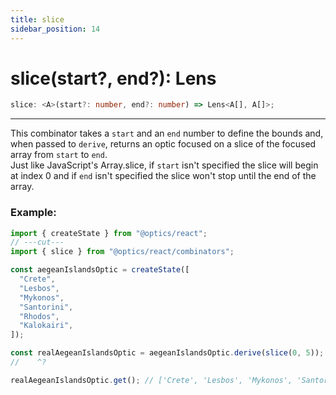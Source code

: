 ```yaml
---
title: slice
sidebar_position: 14
---
```


# slice(start?, end?): Lens

```ts
slice: <A>(start?: number, end?: number) => Lens<A[], A[]>;
```

---

This combinator takes a `start` and an `end` number to define the bounds and, when passed to `derive`, returns an optic focused on a slice of the focused array from `start` to `end`.  
Just like JavaScript's Array.slice, if `start` isn't specified the slice will begin at index 0 and if `end` isn't specified the slice won't stop until the end of the array.

### Example:

```ts twoslash
import { createState } from "@optics/react";
// ---cut---
import { slice } from "@optics/react/combinators";

const aegeanIslandsOptic = createState([
  "Crete",
  "Lesbos",
  "Mykonos",
  "Santorini",
  "Rhodos",
  "Kalokairi",
]);

const realAegeanIslandsOptic = aegeanIslandsOptic.derive(slice(0, 5));
//    ^?

realAegeanIslandsOptic.get(); // ['Crete', 'Lesbos', 'Mykonos', 'Santorini', 'Rhodos']
```
